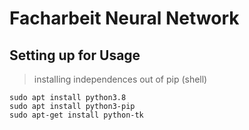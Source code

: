 # Facharbeit Neural Network
## Setting up for Usage
> installing independences out of pip (shell)
```
sudo apt install python3.8
sudo apt install python3-pip
sudo apt-get install python-tk
```

